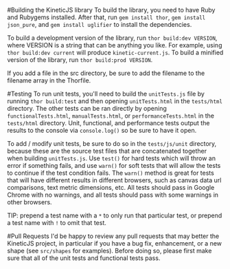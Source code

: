 #Building the KineticJS library
To build the library, you need to have Ruby and Rubygems installed. After that, run `gem install thor`, `gem install json_pure`, and `gem install uglifier` to install the dependencies.

To build a development version of the library, run `thor build:dev VERSION`, where VERSION is a string that can be anything you like. For example, using `thor build:dev current` will produce `kinetic-current.js`. To build a minified version of the library, run `thor build:prod VERSION`.   

If you add a file in the src directory, be sure to add the filename to the filename array in the Thorfile.

#Testing
To run unit tests, you'll need to build the `unitTests.js` file by running `thor build:test` and then opening `unitTests.html` in the `tests/html` directory.  The other tests can be ran directly by opening `functionalTests.html`, `manualTests.html`, or `performanceTests.html` in the `tests/html` directory.  Unit, functional, and performance tests output the results to the console via `console.log()` so be sure to have it open.  

To add / modify unit tests, be sure to do so in the `tests/js/unit` directory, because these are the source test files that are concatenated together when building `unitTests.js`.  Use `test()` for hard tests which will throw an error if something fails, and use `warn()` for soft tests that will allow the tests to continue if the test condition fails.  The `warn()` method is great for tests that will have different results in different browsers, such as canvas data url comparisons, text metric dimensions, etc.  All tests should pass in Google Chrome with no warnings, and all tests should pass with some warnings in other browsers.

TIP: prepend a test name with a `*` to only run that particular test, or prepend a test name with `!` to omit that test.

#Pull Requests
I'd be happy to review any pull requests that may better the KineticJS project, in particular if you have a bug fix, enhancement, or a new shape (see `src/shapes` for examples).  Before doing so, please first make sure that all of the unit tests and functional tests pass.
